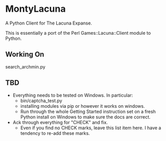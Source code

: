 MontyLacuna
===========

A Python Client for The Lacuna Expanse.

This is essentially a port of the Perl Games::Lacuna::Client module to Python.  

## Working On
search_archmin.py

## TBD
- Everything needs to be tested on Windows.  In particular:
  - bin/captcha_test.py
  - installing modules via pip or however it works on windows.
  - Run through the whole Getting Started instruction set on a fresh Python install on 
    Windows to make sure the docs are correct.
- Ack through everything for "CHECK" and fix.
  - Even if you find no CHECK marks, leave this list item here.  I have a tendency to 
    re-add these marks.

